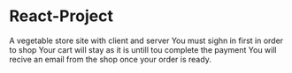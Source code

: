 # React-Project
A vegetable store site with client and server
You must sighn in first in order to shop
Your cart will stay as it is untill tou complete the payment
You will recive an email from the shop once your order is ready.
